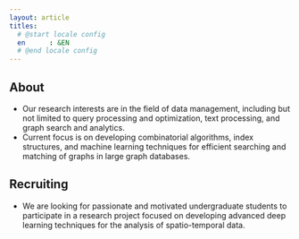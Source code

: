 ```yaml
---
layout: article
titles:
  # @start locale config
  en      : &EN      
  # @end locale config
---
```

<!--
<div class="video-container">
    <iframe src="bloom-graph.html" allowfullscreen="" frameborder="0"></iframe>
</div>
<div align="right" style="font-size: 0.7em;">
Rendering of 100 chemical compound graphs
</div>
-->

## About

- Our research interests are in the field of data management, including but not limited to query processing and optimization, text processing, and graph search and analytics. 
- Current focus is on developing combinatorial algorithms, index structures, and machine learning techniques for efficient searching and matching of graphs in large graph databases.

## Recruiting

- We are looking for passionate and motivated undergraduate students to participate in a research project focused on developing advanced deep learning techniques for the analysis of spatio-temporal data.
